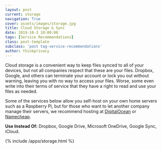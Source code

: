 ```yaml
---
layout: post
current: storage
navigation: True
cover: assets/images/storage.jpg
title: Cloud Storage & Sync
date: 2019-10-3 10:00:00
tags: [Service Recommendations]
class: post-template
subclass: 'post tag-service-recommendations'
author: thinkprivacy
---
```


Cloud storage is a convenient way to keep files synced to all of your devices, but not all companies respect that these are your files. Dropbox, Google, and others can terminate your account or lock you out without warning, leaving you with no way to access your files. Worse, some even write into their terms of service that they have a right to read and use your files as needed.

Some of the services below allow you self-host on your own home servers such as a Raspberry Pi, but for those who want to let another company manage their servers, we recommend hosting at [DigitalOcean](https://digitalocean.com) or [Namecheap](https://www.namecheap.com).

<p><strong>Use Instead Of:</strong> Dropbox, Google Drive, Microsoft OneDrive, Google Sync, iCloud.</p>

{% include /apps/storage.html %}